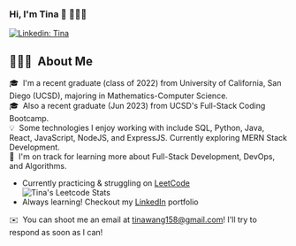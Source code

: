 ### Hi, I'm Tina 👋 👩🏻‍💻


[![Linkedin: Tina](https://img.shields.io/badge/-Tina-blue?style=flat-square&logo=Linkedin&logoColor=white&link=https://www.linkedin.com/in/tunaabop/)](https://www.linkedin.com/in/tunaabop/)

## 👨🏻‍💻 &nbsp;About Me


🎓 &nbsp;I'm a recent graduate (class of 2022) from University of California, San Diego (UCSD), majoring in Mathematics-Computer Science.\
🎓 &nbsp;Also a recent graduate (Jun 2023) from UCSD's Full-Stack Coding Bootcamp.\
💡 &nbsp;Some technologies I enjoy working with include SQL, Python, Java, React, JavaScript, NodeJS, and ExpressJS. Currently exploring MERN Stack Development.\
🌱 &nbsp;I'm on track for learning more about Full-Stack Development, DevOps, and Algorithms.

- Currently practicing & struggling on <a href="https://www.leetcode.com/tunaabop/">LeetCode</a>\
![Tina's Leetcode Stats](https://leetcard.jacoblin.cool/tunaabop?theme=forest&font=Oxygen&ext=activity)
- Always learning! Checkout my <a href="https://www.linkedin.com/in/tunaabop/">LinkedIn</a> portfolio

✉️ &nbsp;You can shoot me an email at tinawang158@gmail.com! I'll try to respond as soon as I can!


<!--
**tunaabop/tunaabop** is a ✨ _special_ ✨ repository because its `README.md` (this file) appears on your GitHub profile.

Here are some ideas to get you started:

- 🔭 I’m currently working on ...
- 🌱 I’m currently learning ...
- 👯 I’m looking to collaborate on ...
- 🤔 I’m looking for help with ...
- 💬 Ask me about ...
- 📫 How to reach me: ...
- 😄 Pronouns: ...
- ⚡ Fun fact: ...
-->
